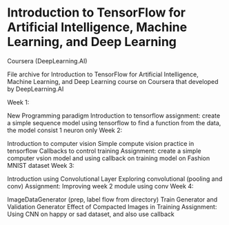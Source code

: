 # Introduction to TensorFlow for Artificial Intelligence, Machine Learning, and Deep Learning
Coursera (DeepLearning.AI)

File archive for Introduction to TensorFlow for Artificial Intelligence, Machine Learning, and Deep Learning course on Coursera that developed by DeepLearning.AI

Week 1:

New Programming paradigm
Introduction to tensorflow
assignment: create a simple sequence model using tensorflow to find a function from the data, the model consist 1 neuron only
Week 2:

Introduction to computer vision
Simple compute vision practice in tensorflow
Callbacks to control training
Assignment: create a simple computer vsion model and using callback on training model on Fashion MNIST dataset
Week 3:

Introduction using Convolutional Layer
Exploring convolutional (pooling and conv)
Assignment: Improving week 2 module using conv
Week 4:

ImageDataGenerator (prep, label flow from directory)
Train Generator and Validation Generator
Effect of Compacted Images in Training
Assignment: Using CNN on happy or sad dataset, and also use callback
